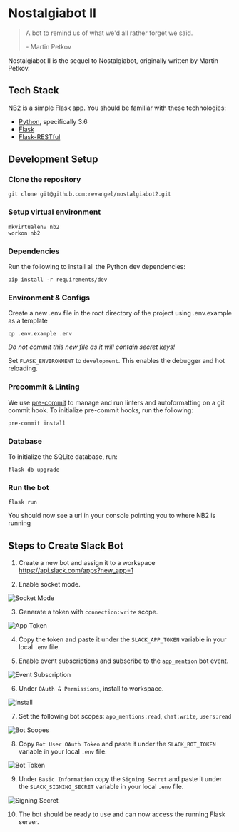 # Nostalgiabot II

> A bot to remind us of what we'd all rather forget we said.
>
> \- Martin Petkov

Nostalgiabot II is the sequel to Nostalgiabot, originally written by Martin Petkov.

## Tech Stack
NB2 is a simple Flask app. You should be familiar with these technologies:

- [Python](https://www.python.org/), specifically 3.6
- [Flask](https://flask.palletsprojects.com/en/1.1.x/)
- [Flask-RESTful](https://flask-restful.readthedocs.io/en/latest/)

## Development Setup

### Clone the repository

```
git clone git@github.com:revangel/nostalgiabot2.git
```

### Setup virtual environment

```
mkvirtualenv nb2
workon nb2
```

### Dependencies
Run the following to install all the Python dev dependencies:
```
pip install -r requirements/dev
```

### Environment & Configs
Create a new .env file in the root directory of the project using .env.example as a template
   ```
   cp .env.example .env
   ```

   *Do not commit this new file as it will contain secret keys!*

Set `FLASK_ENVIRONMENT` to `development`. This enables the debugger and hot reloading.


### Precommit & Linting
We use [pre-commit](https://pre-commit.com/) to manage and run linters and autoformatting on a git commit hook. To initialize pre-commit hooks, run the following:
```
pre-commit install
```

### Database

To initialize the SQLite database, run:
```
flask db upgrade
```

### Run the bot

```
flask run
```
You should now see a url in your console pointing you to where NB2 is running

## Steps to Create Slack Bot

1. Create a new bot and assign it to a workspace https://api.slack.com/apps?new_app=1

2. Enable socket mode.

![Socket Mode](./readme_assets/socket_mode.png?raw=true)

3. Generate a token with `connection:write` scope.

![App Token](./readme_assets/app_token.png?raw=true)

4. Copy the token and paste it under the `SLACK_APP_TOKEN` variable in your local `.env` file.

5. Enable event subscriptions and subscribe to the `app_mention` bot event.

![Event Subscription](./readme_assets/event_subscription.png?raw=true)

6. Under `OAuth & Permissions`, install to workspace.

![Install](./readme_assets/install.png?raw=true)

7. Set the following bot scopes: `app_mentions:read`, `chat:write`, `users:read`

![Bot Scopes](./readme_assets/bot_scopes.png?raw=true)

8. Copy `Bot User OAuth Token` and paste it under the `SLACK_BOT_TOKEN` variable in your local `.env` file.

![Bot Token](./readme_assets/slack_bot_token.png?raw=true)

9. Under `Basic Information` copy the `Signing Secret` and paste it under the `SLACK_SIGNING_SECRET` variable in your local `.env` file.

![Signing Secret](./readme_assets/signing_secret.png?raw=true)

10. The bot should be ready to use and can now access the running Flask server.

